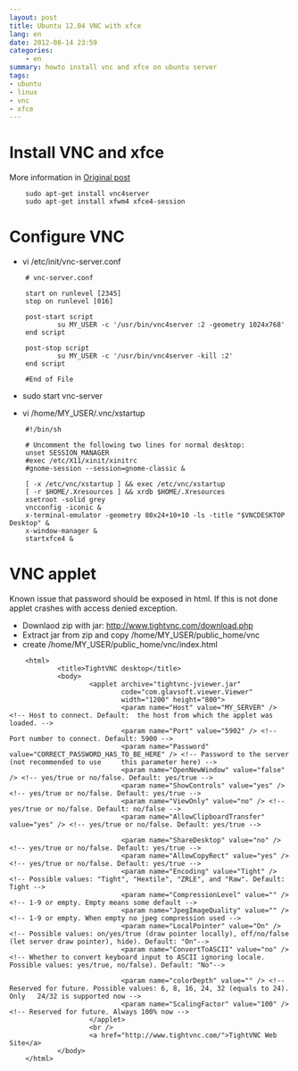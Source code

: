 ```yaml
---
layout: post
title: Ubuntu 12.04 VNC with xfce
lang: en
date: 2012-08-14 23:59
categories:
    - en
summary: howto install vnc and xfce on ubuntu server
tags:
- ubuntu
- linux
- vnc
- xfce
---
```



# Install VNC and xfce

More information in [Original post](http://skerit.com/en/computer/english-vnc-x11-session-on-ubuntu-12-04-server-without-monitor-or-graphics-card/)

```
    sudo apt-get install vnc4server
    sudo apt-get install xfwm4 xfce4-session
```

# Configure VNC 

*   vi /etc/init/vnc-server.conf

```
    # vnc-server.conf

    start on runlevel [2345]
    stop on runlevel [016]

    post-start script
            su MY_USER -c '/usr/bin/vnc4server :2 -geometry 1024x768'
    end script

    post-stop script
            su MY_USER -c '/usr/bin/vnc4server -kill :2'
    end script

    #End of File
```

*   sudo start vnc-server

*   vi /home/MY_USER/.vnc/xstartup

```
    #!/bin/sh
    
    # Uncomment the following two lines for normal desktop:
    unset SESSION_MANAGER
    #exec /etc/X11/xinit/xinitrc
    #gnome-session --session=gnome-classic &
    
    [ -x /etc/vnc/xstartup ] && exec /etc/vnc/xstartup
    [ -r $HOME/.Xresources ] && xrdb $HOME/.Xresources
    xsetroot -solid grey
    vncconfig -iconic &
    x-terminal-emulator -geometry 80x24+10+10 -ls -title "$VNCDESKTOP Desktop" &
    x-window-manager &
    startxfce4 &
```

# VNC applet



Known issue that password should be exposed in html. If this is not done applet crashes with access denied exception.

*   Downlaod zip with jar: http://www.tightvnc.com/download.php
*   Extract jar from zip and copy /home/MY_USER/public_home/vnc
*   create /home/MY_USER/public_home/vnc/index.html


```
    <html>
            <title>TightVNC desktop</title>
            <body>
                    <applet archive="tightvnc-jviewer.jar"
                            code="com.glavsoft.viewer.Viewer"
                            width="1200" height="800">
                            <param name="Host" value="MY_SERVER" /> <!-- Host to connect. Default:  the host from which the applet was loaded. -->
                            <param name="Port" value="5902" /> <!-- Port number to connect. Default: 5900 -->
                            <param name="Password" value="CORRECT_PASSWORD_HAS_TO_BE_HERE" /> <!-- Password to the server (not recommended to use     this parameter here) -->
                            <param name="OpenNewWindow" value="false" /> <!-- yes/true or no/false. Default: yes/true -->
                            <param name="ShowControls" value="yes" /> <!-- yes/true or no/false. Default: yes/true -->
                            <param name="ViewOnly" value="no" /> <!-- yes/true or no/false. Default: no/false -->
                            <param name="AllowClipboardTransfer" value="yes" /> <!-- yes/true or no/false. Default: yes/true -->
    
                            <param name="ShareDesktop" value="no" /> <!-- yes/true or no/false. Default: yes/true -->
                            <param name="AllowCopyRect" value="yes" /> <!-- yes/true or no/false. Default: yes/true -->
                            <param name="Encoding" value="Tight" /> <!-- Possible values: "Tight", "Hextile", "ZRLE", and "Raw". Default: Tight -->
                            <param name="CompressionLevel" value="" /> <!-- 1-9 or empty. Empty means some default -->
                            <param name="JpegImageQuality" value="" /> <!-- 1-9 or empty. When empty no jpeg compression used -->
                            <param name="LocalPointer" value="On" /> <!-- Possible values: on/yes/true (draw pointer locally), off/no/false (let server draw pointer), hide). Default: "On"-->
                            <param name="ConvertToASCII" value="no" /> <!-- Whether to convert keyboard input to ASCII ignoring locale. Possible values: yes/true, no/false). Default: "No"-->
    
                            <param name="colorDepth" value="" /> <!-- Reserved for future. Possible values: 6, 8, 16, 24, 32 (equals to 24). Only   24/32 is supported now -->
                            <param name="ScalingFactor" value="100" /> <!-- Reserved for future. Always 100% now -->
                    </applet>
                    <br />
                    <a href="http://www.tightvnc.com/">TightVNC Web Site</a>
            </body>
    </html>
```
 

